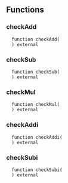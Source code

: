 


## Functions
### checkAdd
```solidity
  function checkAdd(
  ) external
```




### checkSub
```solidity
  function checkSub(
  ) external
```




### checkMul
```solidity
  function checkMul(
  ) external
```




### checkAddi
```solidity
  function checkAddi(
  ) external
```




### checkSubi
```solidity
  function checkSubi(
  ) external
```





